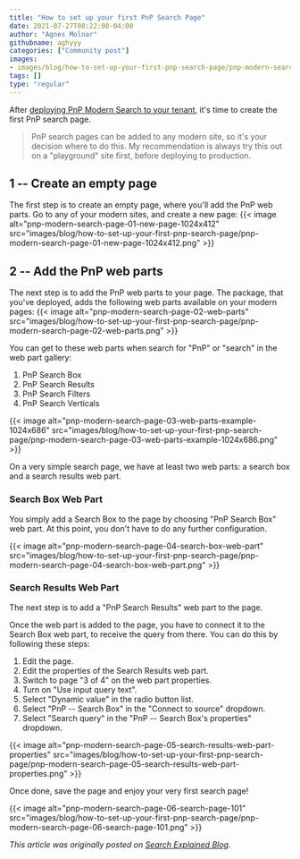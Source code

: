 ```yaml
---
title: "How to set up your first PnP Search Page"
date: 2021-07-27T08:22:00-04:00
author: "Agnes Molnar"
githubname: aghyyy
categories: ["Community post"]
images:
- images/blog/how-to-set-up-your-first-pnp-search-page/pnp-modern-search-page-01-new-page-1024x412.png
tags: []
type: "regular"
---
```


After [deploying PnP Modern Search to your
tenant](https://searchexplained.com/deploy-pnp-modern-search-web-parts-sharepoint-online/),
it's time to create the first PnP search page.
> PnP search pages can be added to any modern site, so it's your
> decision where to do this. My recommendation is always try this out on
> a "playground" site first, before deploying to production.

## 1 -- Create an empty page 

The first step is to create an empty page, where you'll add the PnP web
parts. Go to any of your modern sites, and create a new page:
{{< image alt="pnp-modern-search-page-01-new-page-1024x412" src="images/blog/how-to-set-up-your-first-pnp-search-page/pnp-modern-search-page-01-new-page-1024x412.png" >}}
 

## 2 -- Add the PnP web parts 

The next step is to add the PnP web parts to your page. The package,
that you've deployed, adds the following web parts available on your
modern pages:
{{< image alt="pnp-modern-search-page-02-web-parts" src="images/blog/how-to-set-up-your-first-pnp-search-page/pnp-modern-search-page-02-web-parts.png" >}}

You can get to these web parts when search for "PnP" or "search" in the
web part gallery:

1.  PnP Search Box
2.  PnP Search Results
3.  PnP Search Filters
4.  PnP Search Verticals

{{< image alt="pnp-modern-search-page-03-web-parts-example-1024x686" src="images/blog/how-to-set-up-your-first-pnp-search-page/pnp-modern-search-page-03-web-parts-example-1024x686.png" >}}

On a very simple search page, we have at least two web parts: a search
box and a search results web part.

### Search Box Web Part 

You simply add a Search Box to the page by choosing "PnP Search Box" web
part. At this point, you don't have to do any further configuration.

{{< image alt="pnp-modern-search-page-04-search-box-web-part" src="images/blog/how-to-set-up-your-first-pnp-search-page/pnp-modern-search-page-04-search-box-web-part.png" >}}

### Search Results Web Part 

The next step is to add a "PnP Search Results" web part to the page.

Once the web part is added to the page, you have to connect it to the
Search Box web part, to receive the query from there. You can do this by
following these steps:

1.  Edit the page.
2.  Edit the properties of the Search Results web part.
3.  Switch to page "3 of 4" on the web part properties.
4.  Turn on "Use input query text".
5.  Select "Dynamic value" in the radio button list.
6.  Select "PnP -- Search Box" in the "Connect to source" dropdown.
7.  Select "Search query" in the "PnP -- Search Box's properties"
    dropdown.

{{< image alt="pnp-modern-search-page-05-search-results-web-part-properties" src="images/blog/how-to-set-up-your-first-pnp-search-page/pnp-modern-search-page-05-search-results-web-part-properties.png" >}}

Once done, save the page and enjoy your very first search page!

{{< image alt="pnp-modern-search-page-06-search-page-101" src="images/blog/how-to-set-up-your-first-pnp-search-page/pnp-modern-search-page-06-search-page-101.png" >}}

*This article was originally posted on [Search Explained
Blog](https://searchexplained.com/deploy-pnp-modern-search-web-parts-sharepoint-online/).*

